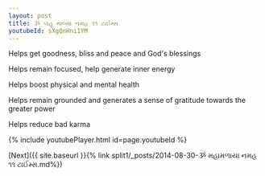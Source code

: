 ```yaml
---
layout: post
title: ૐ બહુ માલ્યા નમહ ૧૧ ટાઈમ્સ
youtubeId: sXgQnHni1YM
---
```

 
 
Helps get goodness, bliss and peace and God's blessings
 
Helps remain focused, help generate inner energy 
 
Helps boost physical and mental health 
 
Helps remain grounded and generates a sense of gratitude towards the greater power 
 
Helps reduce bad karma
 
 
 
 


{% include youtubePlayer.html id=page.youtubeId %}
 
[Next]({{ site.baseurl }}{% link  split1/_posts/2014-08-30-ૐ મહામળાયા નમહ ૧૧ ટાઈમ્સ.md%})
 
